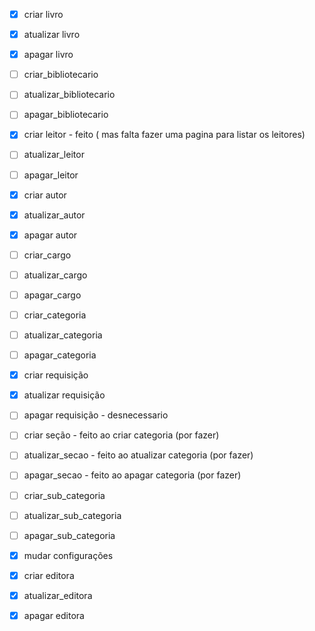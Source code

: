- [x] criar livro

- [x] atualizar livro
- [x] apagar livro
- [ ] criar_bibliotecario
- [ ] atualizar_bibliotecario
- [ ] apagar_bibliotecario
- [x] criar leitor - feito ( mas falta fazer uma pagina para listar os leitores)
- [ ] atualizar_leitor
- [ ] apagar_leitor
- [x] criar autor
- [x] atualizar_autor
- [x] apagar autor
- [ ] criar_cargo
- [ ] atualizar_cargo
- [ ] apagar_cargo
- [ ] criar_categoria
- [ ] atualizar_categoria
- [ ] apagar_categoria
- [x] criar requisição
- [x] atualizar requisição
- [ ] apagar requisição - desnecessario
- [ ] criar seção - feito ao criar categoria (por fazer)
- [ ] atualizar_secao - feito ao atualizar categoria (por fazer)
- [ ] apagar_secao - feito ao apagar categoria (por fazer)
- [ ] criar_sub_categoria
- [ ] atualizar_sub_categoria
- [ ] apagar_sub_categoria
- [x] mudar configurações
- [x] criar editora
- [x] atualizar_editora
- [x] apagar editora
